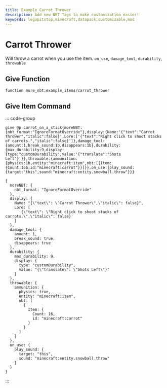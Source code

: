 ```yaml
---
title: Example Carrot Thrower
description: Add new NBT Tags to make customization easier!
keywords: legopitstop,minecraft,datapack,customizable,mod
---
```


# Carrot Thrower

Will throw a carrot when you use the item. `on_use`, `damage_tool`, `durability`, `throwable`

## Give Function

```mcfunction
function more_nbt:example_items/carrot_thrower
```

## Give Item Command

::: code-group

```mcfunction [mcfunction]
give @p carrot_on_a_stick{moreNBT:{nbt_format:"IgnoreFormatOverride"},display:{Name:'{"text":"Carrot Thrower","italic":false}',Lore:['{"text":"Right click to shoot stacks of carrots.","italic":false}']},damage_tool:{amount:1,break_sound:1b,disappears:1b},durability:{max_durability:9,display:{type:"customDurability",value:'{"translate":"Shots Left"}'}},throwable:{ammunition:{physics:1b,entity:"minecraft:item",nbt:[{Item:{Count:16b,id:"minecraft:carrot"}}]}},on_use:{play_sound:{target:"this",sound:"minecraft:entity.snowball.throw"}}}
```

```snbt [snbt]
{
  moreNBT: {
    nbt_format: "IgnoreFormatOverride"
  },
  display: {
    Name: "{\"text\": \"Carrot Thrower\",\"italic\": false}",
    Lore: [
      '{\"text\": \"Right click to shoot stacks of carrots.\",\"italic\": false}'
    ]
  },
  damage_tool: {
    amount: 1,
    break_sound: true,
    disappears: true
  },
  durability: {
    max_durability: 9,
    display: {
      type: "customDurability",
      value: "{\"translate\": \"Shots Left\"}"
    }
  },
  throwable: {
    ammunition: {
      physics: true,
      entity: "minecraft:item",
      nbt: [
        {
          Item: {
            Count: 16,
            id: "minecraft:carrot"
          }
        }
      ]
    }
  },
  on_use: {
    play_sound: {
      target: "this",
      sound: "minecraft:entity.snowball.throw"
    }
  }
}
```

:::
